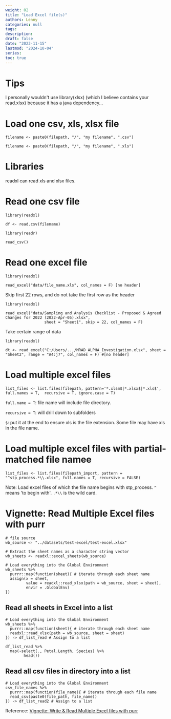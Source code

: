 ```yaml
---
weight: 02
title: "Load Excel file(s)"
authors: Lenny
categories: null
tags: 
description: 
draft: false
date: "2023-11-15"
lastmod: "2024-10-04"
series:
toc: true
---
```



<!--more-->


# Tips

I personally wouldn't use library(xlsx) (which I believe contains your read.xlsx) because it has a java dependency...

# Load one csv, xls, xlsx file

```
filename <- paste0(filepath, "/", "my filename", ".csv")

filename <- paste0(filepath, "/", "my filename", ".xls")

```

# Libraries

readxl can read xls and xlsx files.

# Read one csv file

```
library(readxl)

df <- read.csv(filename)
```

```
library(readr)

read_csv()
```

# Read one excel file
```
library(readxl)
 
read_excel("data/file_name.xls", col_names = F) [no header]
```

Skip first 22 rows, and do not take the first row as the header
 
```
library(readxl)
 
read_excel("data/Sampling and Analysis Checklist - Proposed & Agreed Changes for 2022 (2022-Apr-05).xlsx", 
                 sheet = "Sheet1", skip = 22, col_names = F)
```

Take certain range of data
```
library(readxl)
 
dt <- read_excel("C:/Users/.../MRAD_ALPHA_Investigation.xlsx", sheet = "Sheet2", range = "A4:j7", col_names = F) #[no header]
```



# Load multiple excel files

```
list_files <- list.files(filepath, pattern='*.xlsm$|*.xlsx$|*.xls$', full.names = T,  recursive = T, ignore.case = T)
```

`full.name = T`: file name will include file directory.

`recursive = T`: will drill down to subfolders

`$`: put it at the end to ensure xls is the file extension.  Some file may have xls in the file name.


# Load multiple excel files with partial-matched file namee

```
list_files <- list.files(filepath_import, pattern = "^stp_process.*\\.xlsx", full.names = T, recursive = FALSE)
```

Note: Load excel files of which the file name begins with stp_process. `^` means 'to begin with'. `.*\\` is the wild card.


# Vignette: Read Multiple Excel files with purr

```
# file source
wb_source <- "../datasets/test-excel/test-excel.xlsx"
```

```
# Extract the sheet names as a character string vector
wb_sheets <- readxl::excel_sheets(wb_source)
```

```
# Load everything into the Global Environment
wb_sheets %>%
  purrr::map(function(sheet){ # iterate through each sheet name
  assign(x = sheet,
         value = readxl::read_xlsx(path = wb_source, sheet = sheet),
         envir = .GlobalEnv)
})
```

## Read all sheets in Excel into a list

```
# Load everything into the Global Environment
wb_sheets %>%
  purrr::map(function(sheet){ # iterate through each sheet name
  readxl::read_xlsx(path = wb_source, sheet = sheet)
}) -> df_list_read # Assign to a list
```


```
df_list_read %>%
  map(~select(., Petal.Length, Species) %>%
        head())
```

## Read all csv files in directory into a list

```
# Load everything into the Global Environment
csv_file_names %>%
  purrr::map(function(file_name){ # iterate through each file name
  read_csv(paste0(file_path, file_name))
}) -> df_list_read2 # Assign to a list
```

Reference: <a href = "https://martinctc.github.io/blog/vignette-write-and-read-multiple-excel-files-with-purrr/" target="_blank" rel="noopener noreferrer">Vignette: Write & Read Multiple Excel files with purr</a>


